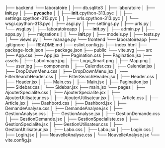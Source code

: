 ├── backend
    └── laboratoire
    │   ├── db.sqlite3
    │   ├── laboratoire
    │       ├── __init__.py
    │       ├── __pycache__
    │       │   ├── __init__.cpython-313.pyc
    │       │   ├── settings.cpython-313.pyc
    │       │   ├── urls.cpython-313.pyc
    │       │   └── wsgi.cpython-313.pyc
    │       ├── asgi.py
    │       ├── settings.py
    │       ├── urls.py
    │       └── wsgi.py
    │   ├── laboratoireapp
    │       ├── __init__.py
    │       ├── admin.py
    │       ├── apps.py
    │       ├── migrations
    │       │   └── __init__.py
    │       ├── models.py
    │       ├── tests.py
    │       └── views.py
    │   └── manage.py
└── frontend
    └── laboratoireapp
        ├── .gitignore
        ├── README.md
        ├── eslint.config.js
        ├── index.html
        ├── package-lock.json
        ├── package.json
        ├── public
            └── vite.svg
        ├── src
            ├── App.css
            ├── App.jsx
            ├── Pagination.css
            ├── Pagination.jsx
            ├── assets
            │   ├── LaboImage.jpg
            │   ├── Logo_Smart.png
            │   ├── Map.png
            │   └── user.jpg
            ├── components
            │   ├── Calendar.css
            │   ├── Calendar.jsx
            │   ├── DropDownMenu.css
            │   ├── DropDownMenu.jsx
            │   ├── FilterSearchHeader.css
            │   ├── FilterSearchHeader.jsx
            │   ├── Header.css
            │   ├── Header.jsx
            │   ├── Main.css
            │   ├── Main.jsx
            │   ├── Pagination.jsx
            │   ├── Sidebar.css
            │   └── Sidebar.jsx
            ├── main.jsx
            └── pages
            │   ├── AjouterSpecialite.css
            │   ├── AjouterSpecialite.jsx
            │   ├── AjouterUtilisateur.css
            │   ├── AjouterUtilisateur.jsx
            │   ├── Article.css
            │   ├── Article.jsx
            │   ├── Dashbord.css
            │   ├── Dashbord.jsx
            │   ├── DemandeAnalyse.css
            │   ├── DemandeAnalyse.jsx
            │   ├── GestionAnalyse.css
            │   ├── GestionAnalyse.jsx
            │   ├── GestionDemande.css
            │   ├── GestionDemande.jsx
            │   ├── GestionSpecialiste.css
            │   ├── GestionSpecialite.jsx
            │   ├── GestionUtilisateur.css
            │   ├── GestionUtilisateur.jsx
            │   ├── Labo.css
            │   ├── Labo.jsx
            │   ├── Login.css
            │   ├── Login.jsx
            │   ├── NouvelleAnalyse.css
            │   └── NouvelleAnalyse.jsx
        └── vite.config.js